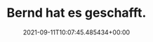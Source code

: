 ---
date: '2021-09-11T10:07:45.485434+00:00'
found_at: '2014-12-18'
found_url: http://www.hypovereinsbank.de/portal?view=/de/privatkunden/lebensereignisse/ruhestand/im-ruhestand-durchstarten.jsp
title: Bernd hat es geschafft.
---
